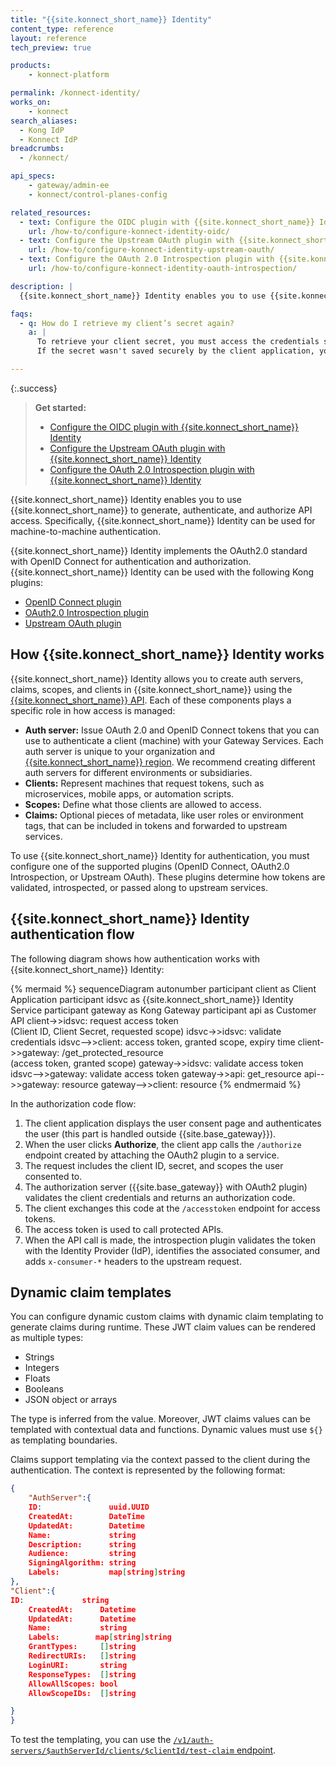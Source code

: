 ```yaml
---
title: "{{site.konnect_short_name}} Identity"
content_type: reference
layout: reference
tech_preview: true

products:
    - konnect-platform

permalink: /konnect-identity/
works_on:
    - konnect
search_aliases:
  - Kong IdP
  - Konnect IdP
breadcrumbs:
  - /konnect/

api_specs:
    - gateway/admin-ee
    - konnect/control-planes-config

related_resources:
  - text: Configure the OIDC plugin with {{site.konnect_short_name}} Identity
    url: /how-to/configure-konnect-identity-oidc/
  - text: Configure the Upstream OAuth plugin with {{site.konnect_short_name}} Identity
    url: /how-to/configure-konnect-identity-upstream-oauth/
  - text: Configure the OAuth 2.0 Introspection plugin with {{site.konnect_short_name}} Identity
    url: /how-to/configure-konnect-identity-oauth-introspection/

description: |
  {{site.konnect_short_name}} Identity enables you to use {{site.konnect_short_name}} to generate, authenticate and authorize API access. {{site.konnect_short_name}} Identity implements the OAuth2.0 standard with OpenID Connect for authentication and authorization. 

faqs:
  - q: How do I retrieve my client’s secret again?
    a: |
      To retrieve your client secret, you must access the credentials stored in the Service or plugin configuration. 
      If the secret wasn't saved securely by the client application, you may need to generate a new secret through the {{site.konnect_short_name}} API or relevant client management interface.

---
```


{:.success}
> **Get started:**
> * [Configure the OIDC plugin with {{site.konnect_short_name}} Identity](/how-to/configure-konnect-identity-oidc/)
> * [Configure the Upstream OAuth plugin with {{site.konnect_short_name}} Identity](/how-to/configure-konnect-identity-upstream-oauth/)
> * [Configure the OAuth 2.0 Introspection plugin with {{site.konnect_short_name}} Identity](/how-to/configure-konnect-identity-oauth-introspection/)

{{site.konnect_short_name}} Identity enables you to use {{site.konnect_short_name}} to generate, authenticate, and authorize API access. Specifically, {{site.konnect_short_name}} Identity can be used for machine-to-machine authentication. 

{{site.konnect_short_name}} Identity implements the OAuth2.0 standard with OpenID Connect for authentication and authorization. {{site.konnect_short_name}} Identity can be used with the following Kong plugins:
* [OpenID Connect plugin](/plugins/openid-connect/)
* [OAuth2.0 Introspection plugin](/plugins/oauth2-introspection/)
* [Upstream OAuth plugin](/plugins/upstream-oauth/)

## How {{site.konnect_short_name}} Identity works

{{site.konnect_short_name}} Identity allows you to create auth servers, claims, scopes, and clients in {{site.konnect_short_name}} using the [{{site.konnect_short_name}} API](/api/konnect/kong-identity/v1/#/). Each of these components plays a specific role in how access is managed:
* **Auth server:** Issue OAuth 2.0 and OpenID Connect tokens that you can use to authenticate a client (machine) with your Gateway Services. Each auth server is unique to your organization and [{{site.konnect_short_name}} region](/konnect-platform/geos/). We recommend creating different auth servers for different environments or subsidiaries.
* **Clients:** Represent machines that request tokens, such as microservices, mobile apps, or automation scripts.
* **Scopes:** Define what those clients are allowed to access. 
* **Claims:** Optional pieces of metadata, like user roles or environment tags, that can be included in tokens and forwarded to upstream services.

To use {{site.konnect_short_name}} Identity for authentication, you must configure one of the supported plugins (OpenID Connect, OAuth2.0 Introspection, or Upstream OAuth). These plugins determine how tokens are validated, introspected, or passed along to upstream services.

## {{site.konnect_short_name}} Identity authentication flow

The following diagram shows how authentication works with {{site.konnect_short_name}} Identity:

<!--vale off-->
{% mermaid %}
sequenceDiagram
    autonumber
    participant client as Client Application
    participant idsvc as {{site.konnect_short_name}} Identity Service
    participant gateway as Kong Gateway
    participant api as Customer API
    client->>idsvc: request access token<br>(Client ID, Client Secret, requested scope)
    idsvc->>idsvc: validate credentials
    idsvc-->>client: access token, granted scope, expiry time
    client->>gateway: /get_protected_resource<br>(access token, granted scope)
    gateway->>idsvc: validate access token
    idsvc-->>gateway: validate access token
    gateway->>api: get_resource
    api-->>gateway: resource
    gateway-->>client: resource
{% endmermaid %}
<!--vale on-->

In the authorization code flow:
1. The client application displays the user consent page and authenticates the user (this part is handled outside {{site.base_gateway}}).
2. When the user clicks **Authorize**, the client app calls the `/authorize` endpoint created by attaching the OAuth2 plugin to a service.
3. The request includes the client ID, secret, and scopes the user consented to.
4. The authorization server ({{site.base_gateway}} with OAuth2 plugin) validates the client credentials and returns an authorization code.
5. The client exchanges this code at the `/accesstoken` endpoint for access tokens.
6. The access token is used to call protected APIs.
7. When the API call is made, the introspection plugin validates the token with the Identity Provider (IdP), identifies the associated consumer, and adds `x-consumer-*` headers to the upstream request.

<!--
For Consumer Group-scoped plugins:
- Create a consumer per client in the respective control plane.
- No need to migrate the client credential to a consumer credential.
- The OIDC plugin maps clients to consumers using claims.
- Create the required consumer groups and apply the plugin at the consumer group scope.
- Add each consumer to the appropriate consumer group in the control plane.
-->

## Dynamic claim templates

You can configure dynamic custom claims with dynamic claim templating to generate claims during runtime. These JWT claim values can be rendered as multiple types: 
* Strings 
* Integers
* Floats
* Booleans
* JSON object or arrays

The type is inferred from the value. Moreover, JWT claims values can be templated with contextual data and functions. Dynamic values must use `${}` as templating boundaries.

Claims support templating via the context passed to the client during the authentication. The context is represented by the following format:

```json
{
	"AuthServer":{
	ID:               uuid.UUID
	CreatedAt:        DateTime
	UpdatedAt:        Datetime
	Name:             string
	Description:      string
	Audience:         string
	SigningAlgorithm: string
	Labels:           map[string]string
},
"Client":{
ID:             string
	CreatedAt:      Datetime
	UpdatedAt:      Datetime
	Name:           string
	Labels: 	   map[string]string
	GrantTypes:     []string
	RedirectURIs:   []string
	LoginURI:       string
	ResponseTypes:  []string
	AllowAllScopes: bool
	AllowScopeIDs:  []string

}
}
```

To test the templating, you can use the [`/v1/auth-servers/$authServerId/clients/$clientId/test-claim` endpoint](/api/konnect/kong-identity/v1/#/operations/testClaimForClient).

